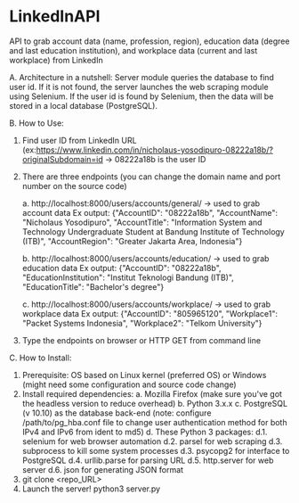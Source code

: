 # LinkedInAPI
API to grab account data (name, profession, region), education data (degree and last education institution), and workplace data (current and last workplace) from LinkedIn

A. Architecture in a nutshell:
Server module queries the database to find user id. If it is not found, the server launches the web scraping module using Selenium. If the user id is found by Selenium, then the data will be stored in a local database (PostgreSQL).

B. How to Use:
1. Find user ID from LinkedIn URL (ex:https://www.linkedin.com/in/nicholaus-yosodipuro-08222a18b/?originalSubdomain=id -> 08222a18b is the user ID 
2. There are three endpoints (you can change the domain name and port number on the source code)
    
    a. http://localhost:8000/users/accounts/general/<user id> -> used to grab account data
        Ex output:
          {"AccountID": "08222a18b", "AccountName": "Nicholaus Yosodipuro", "AccountTitle": "Information System and Technology Undergraduate Student at Bandung Institute of Technology (ITB)", "AccountRegion": "Greater Jakarta Area, Indonesia"}
    
    b. http://localhost:8000/users/accounts/education/<user id> -> used to grab education data
        Ex output:
          {"AccountID": "08222a18b", "EducationInstitution": "Institut Teknologi Bandung (ITB)", "EducationTitle": "Bachelor's degree"}
    
    c. http://localhost:8000/users/accounts/workplace/<user id> -> used to grab workplace data
        Ex output:
          {"AccountID": "805965120", "Workplace1": "Packet Systems Indonesia", "Workplace2": "Telkom University"}
 3. Type the endpoints on browser or HTTP GET from command line

C. How to Install:
1. Prerequisite: OS based on Linux kernel (preferred OS) or Windows (might need some configuration and source code change)
2. Install required dependencies:
  a. Mozilla Firefox (make sure you've got the headless version to reduce overhead)
  b. Python 3.x.x 
  c. PostgreSQL (v 10.10) as the database back-end (note: configure /path/to/pg_hba.conf file to change user authentication method for both IPv4 and IPv6 from ident to md5)
  d. These Python 3 packages:
    d.1. selenium for web browser automation 
    d.2. parsel for web scraping
    d.3. subprocess to kill some system processes
    d.3. psycopg2 for interface to PostgreSQL
    d.4. urllib.parse for parsing URL
    d.5. http.server for web server
    d.6. json for generating JSON format
3. git clone <repo_URL>
4. Launch the server! 
      python3 server.py
  
